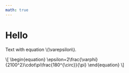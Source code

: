 ```yaml
---
math: true
---
```


# Hello

Text with equation \\(\varepsilon\\).

\\[
\begin{equation}
\epsilon=2\frac{\varphi}{2100^2}\cdot\pi\frac{180^{\circ}}{\pi}
\end{equation}
\\]
